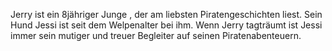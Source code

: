 Jerry ist ein 8jähriger Junge , der am liebsten Piratengeschichten liest. Sein Hund Jessi ist seit dem Welpenalter bei ihm. Wenn Jerry tagträumt ist Jessi immer sein mutiger und treuer Begleiter auf seinen Piratenabenteuern. 
